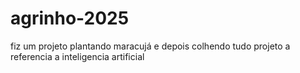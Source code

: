 # agrinho-2025
fiz um projeto plantando maracujá e depois colhendo tudo
projeto a referencia a inteligencia artificial

